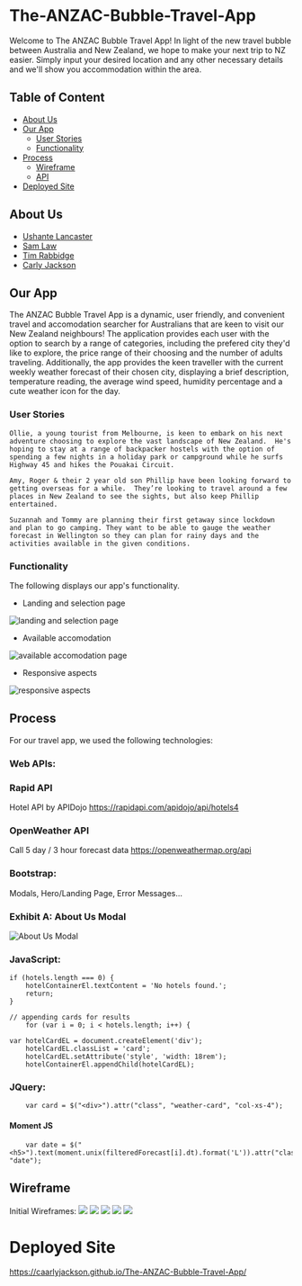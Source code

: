 # The-ANZAC-Bubble-Travel-App

Welcome to The ANZAC Bubble Travel App!
In light of the new travel bubble between Australia and New Zealand, we hope to make your next trip to NZ easier. Simply input your desired location and any other necessary details and we'll show you accommodation within the area.

## Table of Content
- [About Us](#About-Us)
- [Our App](#Our-App)
    - [User Stories](#User-Stories)
    - [Functionality](#Functionality)
- [Process](#Process)
    - [Wireframe](#Wireframe)
    - [API](#API)
- [Deployed Site](#Deployed-Site)

## About Us
- [Ushante Lancaster](https://github.com/subwayaintfresh)
- [Sam Law](https://github.com/MrSamLaw) 
- [Tim Rabbidge](https://github.com/TBR2000)
- [Carly Jackson](https://github.com/caarlyjackson)

## Our App
The ANZAC Bubble Travel App is a dynamic, user friendly, and convenient travel and accomodation searcher for Australians that are keen to visit our New Zealand neighbours! The application provides each user with the option to search by a range of categories, including the prefered city they'd like to explore, the price range of their choosing and the number of adults traveling. Additionally, the app provides the keen traveller with the current weekly weather forecast of their chosen city, displaying a brief description, temperature reading, the average wind speed, humidity percentage and a cute weather icon for the day.

### User Stories
    Ollie, a young tourist from Melbourne, is keen to embark on his next adventure choosing to explore the vast landscape of New Zealand.  He's hoping to stay at a range of backpacker hostels with the option of spending a few nights in a holiday park or campground while he surfs Highway 45 and hikes the Pouakai Circuit.

    Amy, Roger & their 2 year old son Phillip have been looking forward to getting overseas for a while.  They’re looking to travel around a few places in New Zealand to see the sights, but also keep Phillip entertained.

    Suzannah and Tommy are planning their first getaway since lockdown  and plan to go camping. They want to be able to gauge the weather forecast in Wellington so they can plan for rainy days and the activities available in the given conditions.

### Functionality
The following displays our app's functionality.

- Landing and selection page

![landing and selection page](assets/images/ezgif.com-gif-maker(1).gif)


-  Available accomodation

![available accomodation page](assets/images/ezgif.com-gif-maker(2).gif)


- Responsive aspects

![responsive aspects](assets/images/ezgif.com-gif-maker(3).gif)

## Process
For our travel app, we used the following technologies:
### Web APIs:

### Rapid API
Hotel API by APIDojo
https://rapidapi.com/apidojo/api/hotels4
### OpenWeather API
Call 5 day / 3 hour forecast data
https://openweathermap.org/api


### Bootstrap:
Modals, Hero/Landing Page, Error Messages...
### Exhibit A: About Us Modal
![About Us Modal](assets/images/AboutUsModal.png)


### JavaScript:
    if (hotels.length === 0) {
        hotelContainerEl.textContent = 'No hotels found.';
        return;
    }

    // appending cards for results
        for (var i = 0; i < hotels.length; i++) {

    var hotelCardEL = document.createElement('div');
        hotelCardEL.classList = 'card';
        hotelCardEL.setAttribute('style', 'width: 18rem');
        hotelContainerEl.appendChild(hotelCardEL);


### JQuery:
        var card = $("<div>").attr("class", "weather-card", "col-xs-4");


#### Moment JS
        var date = $("<h5>").text(moment.unix(filteredForecast[i].dt).format('L')).attr("class", "date");


## Wireframe
Initial Wireframes:
<img src='./assets/images/Wireframe-1a.png'>
<img src='./assets/images/Wireframe-2a.png'>
<img src='./assets/images/Wireframe-2b.png'>
<img src='./assets/images/Wireframe-2c.png'>
<img src='./assets/images/Wireframe-3a.png'>

# Deployed Site
https://caarlyjackson.github.io/The-ANZAC-Bubble-Travel-App/ 
